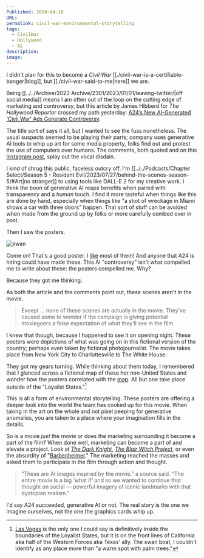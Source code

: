 ```yaml
---
Published: 2024-04-18
URL: 
permalink: civil-war-environmental-storytelling
tags:
  - CivilWar
  - Hollywood
  - AI
description: 
image: 
---
```

I didn't plan for this to become a *Civil War* [[./civil-war-is-a-certifiable-banger|blog]], but [[./civil-war-said-to-me|here]] we are.

Being [[../../Archive/2023 Archive/2301/2023/01/01/leaving-twitter/|off social media]] means I am often out of the loop on the cutting edge of marketing and controversy, but this article by James Hibberd for *The Hollywood Reporter* crossed my path yesterday: [A24’s New AI-Generated ‘Civil War’ Ads Generate Controversy](https://www.hollywoodreporter.com/movies/movie-news/a24-civil-war-posters-controversy-1235876340/).

The title sort of says it all, but I wanted to see the fuss nonetheless. The usual suspects seemed to be playing their parts; company uses generative AI tools to whip up art for some media property, folks find out and protest the use of computers over humans. The comments, both quoted and on this [Instagram post](https://www.instagram.com/p/C53sqodLqeT/?igsh=MzRlODBiNWFlZA%3D%3D), splay out the vocal disdain.

I kind of shrug this public, faceless outcry off. I'm [[../../Podcasts/Chapter Select/Season 5 - Resident Evil/2023/07/27/behind-the-scenes-season-5/#Art|no stranger]] to using tools like DALL-E 2 for my creative work. I think the boon of generative AI reaps benefits when paired with transparency and a *human* touch. I find it more tasteful when things like this are done by hand, especially when things like "a shot of wreckage in Miami shows a car with three doors" happen. That sort of stuff can be avoided when made from the ground up by folks or more carefully combed over in post. 

Then I saw the posters.

![swan](https://www.hollywoodreporter.com/wp-content/uploads/2024/04/438840702_2165701490439238_8587658151003834352_n-EMBED-2024.jpg?w=1000)

Come on! That's a good poster. I [like](https://www.hollywoodreporter.com/wp-content/uploads/2024/04/438891204_427894123162764_8237800152480568241_n-EMBED-2024.jpg?w=1000) most of them! And anyone that A24 is hiring could have made these. This AI "controversy" isn't what compelled me to write about these: the posters compelled me. Why?

Because they got me thinking.

As both the article and the comments point out, these scenes aren't in the movie.

> Except … none of these scenes are actually in the movie. They’ve caused some to wonder if the campaign is giving potential moviegoers a false expectation of what they’ll see in the film.

I knew that though, because I happened to see it on opening night. These posters were depictions of what was going on in this fictional version of the country; perhaps even taken by fictional photojournalist. The movie takes place from New York City to Charlottesville to The White House. 


They got my gears turning. While thinking about them today, I remembered that I glanced across a fictional map of these her non-United States and wonder how the posters correlated with the [map](https://twitter.com/A24/status/1775236915723202923/photo/1). All but one take place outside of the "Loyalist States."[^1] 

This is all a form of environmental storytelling. These posters are offering a deeper look into the world the team has cooked up for this movie. When taking in the art on the whole and not pixel peeping for generative anomalies, you are taken to a place where your imagination fills in the details. 

So is a movie *just* the movie or does the marketing surrounding it become a part of the film? When done well, marketing can become a part of and elevate a project. Look at [*The Dark Knight*](https://www.ign.com/articles/the-dark-knight-why-so-serious-viral-movie-marketing-arg), *[The Blair Witch Project](https://en.wikipedia.org/wiki/The_Blair_Witch_Project#Marketing)*, or even the absurdity of "[Barbenheimer](https://en.wikipedia.org/wiki/Barbenheimer)." The marketing reached the masses and asked them to participate in the film through action and thought. 

> “These are AI images inspired by the movie,” a source said. “The entire movie is a big ‘what if’ and so we wanted to continue that thought on social — powerful imagery of iconic landmarks with that dystopian realism.”

I'd say A24 succeeded, generative AI or not. The real story is the one we imagine ourselves, not the one the graphics cards whip up.

[^1]: [Las Vegas](https://www.hollywoodreporter.com/wp-content/uploads/2024/04/438864751_788415253351553_3882761211184887117_n-EMBED-2024.jpg?w=1000) is the only one I could say is definitively inside the boundaries of the Loyalist States, but it is on the front lines of California aka half of the Western Forces aka Texas' ally. The swan boat, I couldn't identify as any place more than "a warm spot with palm trees."